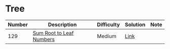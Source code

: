 # Tree
<div class="tree-table"></div>

Number | Description                           | Difficulty | Solution | Note
------- | ------------------------------------- | -------- |-------- |--------
129 | [Sum Root to Leaf Numbers](https://leetcode.com/problems/sum-root-to-leaf-numbers/) | Medium | [Link](https://leetcode.com/problems/sum-root-to-leaf-numbers/discuss/707492/C-DFS-and-BFS-solutions) |

<div class="tree-table"></div>
